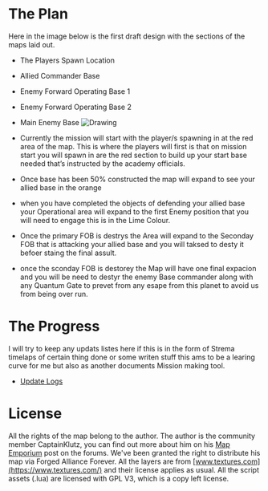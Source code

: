 # The Plan
Here in the image below is the first draft design with the sections of the maps laid out.
-	The Players Spawn Location
-	Allied Commander Base
-	Enemy Forward Operating Base 1
-	Enemy Forward Operating Base 2
-	Main Enemy Base
![Drawing](https://user-images.githubusercontent.com/20344151/176049776-339f44c0-bb51-40e4-8e82-2085394c7d93.png)

- Currently the mission will start with the player/s spawning in at the red area of the map. This is where the players will first is that on mission start you will spawn in are the red section to build up your start base needed that’s instructed by the academy officials.
- Once base has been 50% constructed the map will expand to see your allied base in the orange
- when you have completed the objects of defending your allied base your Operational area will expand to the first Enemy position that you will need to engage this is in the Lime Colour.

- Once the primary FOB is destrys the Area will expand to the Seconday FOB that is attacking your allied base and you will taksed to desty it befoer staing the final assult.
- once the sconday FOB is destorey the Map will have one final expacion and you will be need to destyr the enemy Base commander along with any Quantum Gate to prevet from any esape from this planet to avoid us from being over run.

# The Progress
I will try to keep any updats listes here if this is in the form of Strema timelaps of certain thing done or some writen stuff this ams to be a learing curve for me but also as another documents Mission making tool.

- [Update Logs](https://github.com/MrRowey/battle-for-the-fjords/wiki/Update-Logs)


# License
All the rights of the map belong to the author. The author is the community member CaptainKlutz, you can find out more about him on his [Map Emporium](https://forum.faforever.com/topic/2270/klutz-s-map-emporium) post on the forums. We've been granted the right to distribute his map via Forged Alliance Forever. All the layers are from [www.textures.com](https://www.textures.com/) and their license applies as usual. All the script assets (.lua) are licensed with GPL V3, which is a copy left license.

